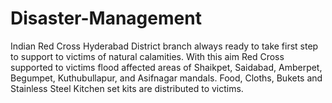 # Disaster-Management
Indian Red Cross Hyderabad District branch always ready to take first step to support to victims of natural calamities. With this aim Red Cross supported to victims flood affected areas of Shaikpet, Saidabad, Amberpet, Begumpet, Kuthubullapur, and Asifnagar mandals. Food, Cloths, Bukets and Stainless Steel Kitchen set kits are distributed to victims.
